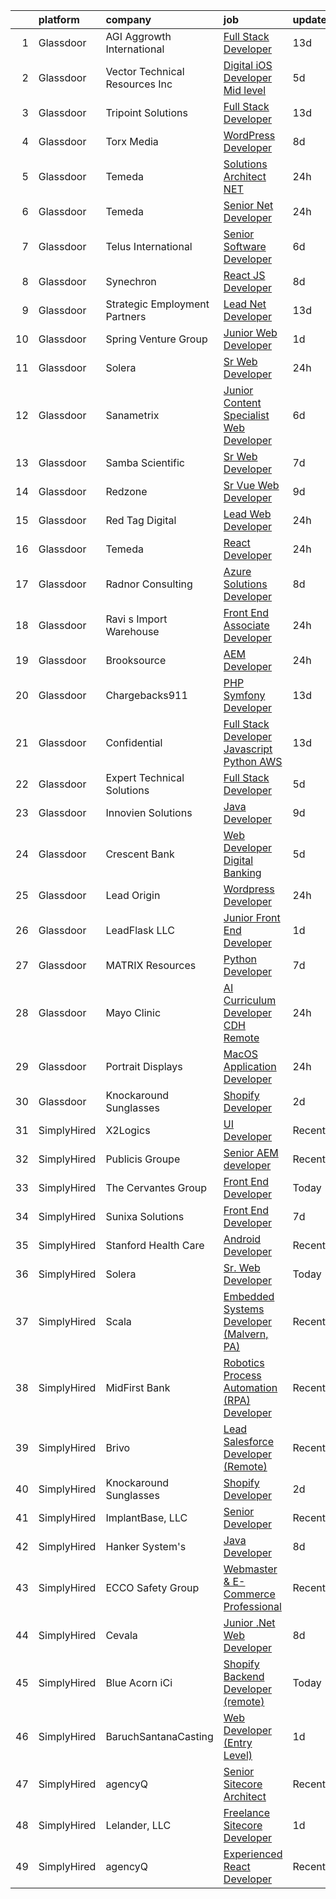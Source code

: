 

|    | platform    | company                        | job                                                                                                                                                                                                                                                                                                                                                                                                                                                                                                                                                                                                                                                                                                                                                                                                                                                                                                                                                    | update_time   | location          |
|---:|:------------|:-------------------------------|:-------------------------------------------------------------------------------------------------------------------------------------------------------------------------------------------------------------------------------------------------------------------------------------------------------------------------------------------------------------------------------------------------------------------------------------------------------------------------------------------------------------------------------------------------------------------------------------------------------------------------------------------------------------------------------------------------------------------------------------------------------------------------------------------------------------------------------------------------------------------------------------------------------------------------------------------------------|:--------------|:------------------|
|  1 | Glassdoor   | AGI   Aggrowth International   | [Full Stack Developer](https://www.glassdoor.com/partner/jobListing.htm?pos=106&ao=1110586&s=58&guid=00000181d76b0f518a69affbe368fbcf&src=GD_JOB_AD&t=SR&vt=w&cs=1_10ac1eb8&cb=1657176527069&jobListingId=1007959098742&cpc=83BAEFB8A33E57F7&jrtk=3-0-1g7bmm3s2jopk801-1g7bmm3sci9j6800-2a7e3847d0915186--6NYlbfkN0Djn2IX06ySSIMu1gfEBEDPYQmbvGwUh4vHPX3-iaCFfQnsfj8FxF0YxhOo-2lW_WpwFCf_rpYGOzkw6MdL8wT0RMVK-Fh_c9766V1ye_mt19vhqXTX77_zwcOSfRDUa6ZwcwZTSRhS8bO565AABKeJJJhdx4mxufl7J8THaWgXLeUcIW2nmuOQNGGhdnvOt4VsHCKl94ud79-GOElSYCzOdG9KiN_VI5utnBSsC2Dw1jSL4g6ImVZrZSW2aO-L0VhNwBy8iv9ODE_ySbGrntoiLALvgblYNh4a0xTevPHl_O1r1zcu6fQPpmQrPypXtqtwzxxgut5ZuYyA30jDOpPH2makkIc-nPZFxk87Md3DanixBgcSOFYHdtkUqwE7x5Pp2s4DUtgEwj_2z2gIIzURVAUjQwzj8AlHAX_akqLfysoLbpWi-7v1UhPFZw77UPAEB-ePbbZEYZcawvFY3LtzHSuquUe9EHskyLQw1pBEDs0GVV4am5XjpxxlELItZ3RTWPFrWbcKTmbHGnGXzTzYZ86JFBQoSNqTh37sABS27PEKBJwZ45WaR9_jUHSxBhSC-AaUmtZR0g%3D%3D)                 | 13d           | Lenexa, KS        |
|  2 | Glassdoor   | Vector Technical Resources Inc | [Digital iOS Developer  Mid level ](https://www.glassdoor.com/partner/jobListing.htm?pos=129&ao=1110586&s=58&guid=00000181d76b0f518a69affbe368fbcf&src=GD_JOB_AD&t=SR&vt=w&ea=1&cs=1_612e8726&cb=1657176527073&jobListingId=1007977627831&cpc=F583A5AE0DDDFE3A&jrtk=3-0-1g7bmm3s2jopk801-1g7bmm3sci9j6800-183a4da02c159fa5--6NYlbfkN0CwDmAJad1vrFPjrCyZc1-12O19u5bGDYSMaAKB40LX6SgL_uQ_xlaLZoxDbDiymBS0zMvW8OWz8QIVe9l7JvGRuTcunfzq0c1QY6MmwyXc9bYM2w9lBL9mQttvC7Spo3FqvdMibgbWWUmu-rUGemwOdmecCqFILyqlvKA1xp_fLrfnrh1gz1-mJAzGjJsrBUltNdwzKFmvX7N1jO2Rzns-K86TiiHlsLD0liCjK1G_-DatsmMr4rqSK1WTgFa9mELP43PUyDjZcdyVUq-Zkf3ec_rl2bv7wpTB8LLM7czGBTXnHCIr1V-jtt3zxMZ51hrQ_EQjgwJiXOwf__8ymXyS42pdGYqJmwr67gUjX8yM5dvCJo2KQqwlKnh1ARTC2eocTkErj_TsCA6QgWTIz_v0JpcGWL-HuDvjMoGCqzAtDCeW7b0NYARLizjerwp2YXmOB8MVIbmB2tz-cBM0n0qGpIF54jJGdsQ9nZr3JZWDOAR2ofCTT5wPnmLoRmJxx0J7PWLNWwjCbnZvJXUMZRzwbetl-QTW4xA%3D)                                             | 5d            | Vienna, VA        |
|  3 | Glassdoor   | Tripoint Solutions             | [Full Stack Developer](https://www.glassdoor.com/partner/jobListing.htm?pos=122&ao=1110586&s=58&guid=00000181d76b0f518a69affbe368fbcf&src=GD_JOB_AD&t=SR&vt=w&ea=1&cs=1_17c461be&cb=1657176527072&jobListingId=1007959943235&cpc=280AB1FAEDD8D536&jrtk=3-0-1g7bmm3s2jopk801-1g7bmm3sci9j6800-bdb862936ed0f2f9--6NYlbfkN0A5ruOaBgM4JFPmi95QvnuPZDRD-cuMqiXSk5iFgiXMM5KlnLmWo71mmeaOoOgOIU4uIONfZ2bwFLp0P0llzhtpJg_DXnMb8ZoIUz0vdAkkfxfNLQCvvAIYsByPmx5xLVJPmE6IJu1FiSK7xOM_L5CEzeRVizQ5By9Ou-9DU4ApSBwROSjUEZklGV51vWSTJ_7sHYJzaTu4nSLA5-Qsgb6K-B26v7Uq_gJqAagvFkoaru3U_ViDEnbaGfvOJK_x0wTY9S1xIyH6Ul8PTFyW6JcDxMSrJSY70uCjoRG-eRPu2ADIVJKouo6kTDqVXJDsr03iMNer6yBOCsfl42g-S91Y9rZCr7GCi81x-VAlOLFArcUF8ohYrM09btPiSuJ3-a1glnIJ0BHgRAjtiAuG8QzRb7gMqEqxnTEisLAE-SIUbhJbbN57O_3jGTgOr_8lpjzarXHggYUOfFs34R0zCSqMSdI0eTtoA0WemQB_LG7lbe5y8Mlh3svmazaCRMAK5RxhP_TeFnREDg%3D%3D)                                                                            | 13d           | Rockville, MD     |
|  4 | Glassdoor   | Torx Media                     | [WordPress Developer](https://www.glassdoor.com/partner/jobListing.htm?pos=123&ao=1110586&s=58&guid=00000181d76b0f518a69affbe368fbcf&src=GD_JOB_AD&t=SR&vt=w&ea=1&cs=1_88c0e23b&cb=1657176527072&jobListingId=1007968341421&cpc=BBD63848FB84346C&jrtk=3-0-1g7bmm3s2jopk801-1g7bmm3sci9j6800-ee00e9862add94ba--6NYlbfkN0Cw3C--_FXH3HqczGa8vGPlO9niILjVFY82twEBffD9VWErg8GHdKoBFoXy1nCmTIApVgtuEOUHRNJByGi8r7Kvsp_9NqUscTG3w0n10RvJNFnQ9yOoEftTBLKdLONqMMj0B35d1bVODalpOeNXIXaTxDD_S-idHysuMmgWB5JVDix4zdOLVBlrmZp_sIAOKTVAK5wQOO7lLwE2cn0gnb6JGkWVkBxMNWA56uL9xt3aXry80ziA3vdAqfgYv7M2V8h8z0IVd6in7Y7gqeilH5PvKH9vGqcHHItTgx6GwKHYaYj0gmZFi95U1zctERBTN5OjFTEscPge3Vl1mnvRg0XosYhgmGOFKCB3zncVsH3zG27-aiR-8HogaiCfRdKovuuqKgY-k7L9nYU7NIbNmTE5DIxbes0G23Zgj4kkuXFa9vi0Zz5eMmfo0O8327X_u7G94SPRmGmVcjzabspLDL_6xYkVjd3NYHfy7Eckw48aQWti7eAeI4zueg5MocvcDLM%3D)                                                                                           | 8d            | Richmond, VA      |
|  5 | Glassdoor   | Temeda                         | [Solutions Architect    NET](https://www.glassdoor.com/partner/jobListing.htm?pos=115&ao=1110586&s=58&guid=00000181d76b0f518a69affbe368fbcf&src=GD_JOB_AD&t=SR&vt=w&ea=1&cs=1_06a0556e&cb=1657176527071&jobListingId=1007987820448&cpc=281FE6ECBEE2538F&jrtk=3-0-1g7bmm3s2jopk801-1g7bmm3sci9j6800-771fb40b5152c388--6NYlbfkN0Cdyrb_-SYpjIsC7ShR4LTJruqxAexHI1Km_0W0EzpI0TW7AkFEGeTkcoZKWyN5dddhK1KxqVbfNdxlg8SxmcY2z-RPfajfUkz14DOfPB5WKsTSE-iFX8V7mUTVOt9jrREmr2If8kAJlNICLxcY7fymTrvVMhnIQ7ideTI8ipqA9ALxmFln2u5ZuXfCx7V5GHE0gzLxjLumdNwXOXE7x2P2oyeLMlyCzCqSfMS8zz9AEX01J4eOJNNQyctX0VE0tnXF2DYTaQPwS51neQ_ElfvpUDcZqvDVCYVVYEa1Y01nDMKyAN-aovA5FcQu3MbfFXWjgRA5c8CJIgkDMVh4t-z4aY8yMG5hzJZMIdVAADU44YYdvBLYVA30k7gYBSwl09QiAmEZH29m9Z9xFxlu2mOKUf4rkLt2PwKPN1C2Swe4xLgWFp14eE2xWrUKzKzkrL7ETyODAODBd9HIvVpT3JLpYMMeg2JFC3jJ8aJg0Cey2urmDow1Zj5dOD7-k4h4rqVddZHmhdFYYg%3D%3D)                                                                      | 24h           | Remote            |
|  6 | Glassdoor   | Temeda                         | [Senior  Net Developer](https://www.glassdoor.com/partner/jobListing.htm?pos=103&ao=1110586&s=58&guid=00000181d76b0f518a69affbe368fbcf&src=GD_JOB_AD&t=SR&vt=w&ea=1&cs=1_1ae390e4&cb=1657176527069&jobListingId=1007987828752&cpc=88FE657033F128A5&jrtk=3-0-1g7bmm3s2jopk801-1g7bmm3sci9j6800-b891f8dedf1b29a5--6NYlbfkN0Cdyrb_-SYpjIsC7ShR4LTJruqxAexHI1Km_0W0EzpI0TW7AkFEGeTkZHpYH_pkClhLCi5hDEaQgQVrW5ReupWgIh6Qv8nBIqpGcE4z_4xcPl9v6YWkeb-VD_02SjB48tNNu-JnYhuS1pOP7tz9Bc-vZMiVC6wrcBMZ5SYFTz6jno7iWcHTFnhGg9150TbVvK3toeKn73bNootKh3qUq8Un_hIphky9k_xJbGcPYZqL4UOP6ZeqnweODa8ZoCz6dfh5S-llnp-oNYR3-Fx7VIFG8Whe23F3eUMhOqrKIMmxQTzpSUVHUU9rsopKGbv0bAXg2TNUlbEWijCNoKhDZNOG7PuZZVqdfgqSJKMwtn3KRHq6R5-m9Rz39da7C2vGLIy6jdk1454X3Jj8irHc7uB2ZNTBgSbEzOHb15f_g8Cpx9pnZw8BQFARlvOj3pOpHEOakQnhFH2N3m_oTdaoGO2UQDTbiirHksLHQuhesAT3NOorCEjokWw63Cp-ueOnDOUoekHuVmnV2A%3D%3D)                                                                           | 24h           | Remote            |
|  7 | Glassdoor   | Telus International            | [Senior Software Developer](https://www.glassdoor.com/partner/jobListing.htm?pos=112&ao=1110586&s=58&guid=00000181d76b0f518a69affbe368fbcf&src=GD_JOB_AD&t=SR&vt=w&ea=1&cs=1_7669a19d&cb=1657176527070&jobListingId=1007972933482&cpc=63E4514951618C5C&jrtk=3-0-1g7bmm3s2jopk801-1g7bmm3sci9j6800-f29663f8e8c1ff8a--6NYlbfkN0AdGrDT_OdrtthzsxK-GnvOK7_TOwTlzanfCd5piQttZd8QxgKNk2fPiFQ6FW7UidOhoCiaxbfr-5KHlx6KUmPwUoQHHa83qLGJ8RiwwX9zcEoqwl6jOgT_nBcCBNX_Yt3d8j67AFvKV-b8pbQ4WAiuj33UIXVjyQnZMT6l8bFvT2dLw__6S66aOqif743zGO912lojAC0EQtN9XFwvYIt2dNJMTj7QEvT5ZY4YjaYcNDQBsVaAmtK6IbtU-XbpPDahOvBU92pif33PUilskJ9prR61WeX4XQl3p20XSdnMyCBY_sOWPjQQ18m8UJ6JSET5wiAKKYEm0TTA14MMBKjFcCmzuGv6w_i0ogzsZyseLQVcCyI9BjoS8dr-dTHRS4DO7pMze4V3BeZjQrCZOKiogtdl-T5UkKglMEkGt3ZCSRq5GqAQyADqaoIgdmgJX-1nX9fZgzofoubF6Yi28PsPpL1CvfWRsvp36bzLVpbfRKKoge0T6kLcQYNo-9zNIyaNwFs1KhTt4A%3D%3D)                                                                       | 6d            | Englewood, CO     |
|  8 | Glassdoor   | Synechron                      | [React JS Developer](https://www.glassdoor.com/partner/jobListing.htm?pos=127&ao=1110586&s=58&guid=00000181d76b0f518a69affbe368fbcf&src=GD_JOB_AD&t=SR&vt=w&ea=1&cs=1_d6025f7c&cb=1657176527072&jobListingId=1007968335728&cpc=654405A9B1E0A9F5&jrtk=3-0-1g7bmm3s2jopk801-1g7bmm3sci9j6800-a8c81833d9a166b9--6NYlbfkN0BTd2IEpE8JLL40oeQ4zzPpkgJHcvS777rH89BTm8MqnXWov_kcApvAVkebXd7qJYxNy0_qwu4wql1hVx670LCcahuuhODFllGzfln_hYJeov-KoiteeywrnbBztC6nhxA9VsHj3LeF2XfsEgVqjFnEnFHJCB11yLcmrlMyIT2Z88Df71ttuUoWJfg2De3XErf6Blan-ok9pUmvImy-NqMB0AzyhPrPU1STY5Dh4lEllsjN9S6qdKBC-bMkjSEq5UGi4-E0J06V61pOidQgTph3f3MGLcmekDejl-Bgtai-IYl3eNNLnAK01t72sovIvWoX0Ottv1RZ790LSEOTDmoFWAcAjS7WSlyuygYAQ2rb3bWl4kXald0vErNq4uE1B6HPu9v21h0sNIWr0Y9goRpWCNxv9WOSzwplOm3NlLYo5_Qb31eGhsuhwUmsSrEeetLjvZY36zsvSsIhq3RNs7VarINK0RR7xBVvy6jU3obTwCJxlXFKXwIl)                                                                                                          | 8d            | Remote            |
|  9 | Glassdoor   | Strategic Employment Partners  | [Lead  Net Developer](https://www.glassdoor.com/partner/jobListing.htm?pos=109&ao=1110586&s=58&guid=00000181d76b0f518a69affbe368fbcf&src=GD_JOB_AD&t=SR&vt=w&ea=1&cs=1_f925f6c4&cb=1657176527070&jobListingId=1007959168997&cpc=88825F42635DFB7C&jrtk=3-0-1g7bmm3s2jopk801-1g7bmm3sci9j6800-e09946c61d670794--6NYlbfkN0B-fTUegnOdPWDV05CiIhIi2qlOzw6WOcAKK9Y9LqNfmmFTyca8ppswMizHF7kvJ00GY-d5LpawIzfhdWN-WuBr6X4oOoKiJU_l7PHHS0o-ZQG2kin_mvAh5a2liOHKpnKOPJ_IcFBhKhx6tXJCCca-i0ZG9UaB7i13DktlpNyYaQ8nFXNIQ4qh2XFFEttP5zdy9lqVydwcHpwFEPmzSi78PAlvA0jbeqXgXTRpNP4yiTIisdZ9Kkmlx2DsD8y6cWqOY6Cf9NdqbuYqzzEvZlaJ1NsVm41_9csZH8ETt1h_REusOwJnhH7Rc0So3ZoK61f53NejHeQzlEzn_hUYB4R9CDM7imZ3Ax-r_TQ99lyjTCQGCg_Kn7iW_BYrfNnz9ND_SjGji9Ng95lSKcGJ5zsuTsymBbX9VkZ6ZORfPfOmQ7NOtb0liTAvbNIrZpCzS9Hbf7-ejP4Iz-EF0dFk02Q_urYldAN3-H_HWL_EnqkHzi2P2bQJw4fax9IntCjGv3jWz1X4wLxzJw%3D%3D)                                                                             | 13d           | Remote            |
| 10 | Glassdoor   | Spring Venture Group           | [Junior Web Developer](https://www.glassdoor.com/partner/jobListing.htm?pos=121&ao=1110586&s=58&guid=00000181d76b0f518a69affbe368fbcf&src=GD_JOB_AD&t=SR&vt=w&ea=1&cs=1_365aa764&cb=1657176527072&jobListingId=1007985268690&cpc=8795CF9063CD573D&jrtk=3-0-1g7bmm3s2jopk801-1g7bmm3sci9j6800-9a4c40f2bd76b41d--6NYlbfkN0AUV8ckJCZpihDIp9yWL2Ht6_QwQ25bEr4ZP34XnC9KfX8kSgy31A9Cp8T8gUsBqtPVM1xvkDojzQjfd9UW1i8ppIw6oH2EePhe9t9C72VZZla92QAENyMRH4oHcSBRbDhc-0Ak4P0IbUpWRgyFRqDw7w_3AoDdXgZaNPG1GkN09NHmrt7Br0iz9DuQoKlu3b05EX5qRCvY1S-1aFLA-mMc_jWMjnR1ux-r9ShOs53MPgEjQsSwLfpbyRvFwQvZh0MozWE6Dp1rma0Ddn8MK38FqJ6zo9KXv9HpVg-Wh7a3ecGEhqmhRwt27q6azeEWwkIZPfsfROuz3xAk5BvU0DGLmeCWQUq1yS19MCjx1hUbLkRvQhF-JogCDnonbBS5jMtyFiOEreSdZc1DIVtt4QxrIE3gXoJCVWieSaM6fy-wpfJKXN0AVpg-fPb2iIgjQxNzF4V60t4Ela3GPa5Y-MBwrGUv-fvSsv4O964hmjFwv2nUd9jT1gN6)                                                                                                        | 1d            | Remote            |
| 11 | Glassdoor   | Solera                         | [Sr  Web Developer](https://www.glassdoor.com/partner/jobListing.htm?pos=107&ao=1110586&s=58&guid=00000181d76b0f518a69affbe368fbcf&src=GD_JOB_AD&t=SR&vt=w&ea=1&cs=1_51dfa7f5&cb=1657176527070&jobListingId=1007987446022&cpc=F5E96E35A1725171&jrtk=3-0-1g7bmm3s2jopk801-1g7bmm3sci9j6800-5b7389fbfefaa543--6NYlbfkN0BnmdtavHRRVmL08UDBmNWRj7xuEAUBRrfZsImji_OO5zKZ3dv2WOds_2guY21y8Ac1XUAqFgfLFtDHWRw6Mt8HzfzevIuBNSKZu6WOeBKRsaI5wUgk5Wqz16orwFls3qb2IwbXtMdyIHE4SsTjqHAFwPbdjKjC6DqpoNyMXzydz2DiA0x2EvStTH1O4En9T7pn2WB1XeclaFGXFRPHDOhaF7ppc6IAki9ZlBJqovIAdAskYaz3L6tGx1EAEtg5vz-XwEoi0SuBc1_qEMNi1rPz0qf1NZ6UJfjcKsvJqqpF1lm9rFqB3QvYPpR_ayZzM0C0ikbEfjZNZvFyhBMHnklmsWqWmskszY5JAGdUVH7Fgln81VPIC0a8MWsISRhiXuhWM1HmGVAtzFV0Q7U1qFU9T2ZkEWXWBEaQig-GlpdORVMsifcSFJSB2GzjaMUYMV_xH2trxNP5c8aQP6uZeBSQoQg4X-SrOe-uvJn8Rvftw_NVhEGcie0GOZkZo8nmT-M%3D)                                                                                             | 24h           | Remote            |
| 12 | Glassdoor   | Sanametrix                     | [Junior Content Specialist Web Developer](https://www.glassdoor.com/partner/jobListing.htm?pos=126&ao=1110586&s=58&guid=00000181d76b0f518a69affbe368fbcf&src=GD_JOB_AD&t=SR&vt=w&ea=1&cs=1_c704cfe8&cb=1657176527072&jobListingId=1007973297537&cpc=654405A9B1E0A9F5&jrtk=3-0-1g7bmm3s2jopk801-1g7bmm3sci9j6800-feec02afaefe8624--6NYlbfkN0CyQKdz8_lqdlgY-c-amsQST66Z8QjChsyYA8vzcGklWI54h1yaGRml5nZ8zCgFfjIOgXqhSjZJh-skiC2lxW7_58zFCYC9iOM41XfcBEeYvAm8MLwOfNCGc_AfJgoz_-CfSctcH7JyVepqvnLvBLKN7lNiOXCdOssTUdVoJKo22ca9fUqE-emWbrCvLmsIfImqVxWGMGqnlhs9QyqymiG2WBXQ2qZeyEIxxzHIW0xK1FtF9v_dACySOsV6ZQd-FmQhtQ8Djg9RpC-tbsIvbp_mIuLhAHVE17EsfJ9LOKYz7sfoMhepokXIW8v81R3bYTLMy_fqo0yqatCLyzCufmNyND2-A03c3ggdshqJAXbxyQsjej2YKQ7gUpPni7DNB8qhEDciUOVD5v6zJ4NiJaPCnnVkny55EHN1_S7erF62ReA8DhT4zOme-X1QOXFE-YpzppDhtx1ZRHUb4k3ldxoIcBlnMRRz-ViDhbWsP4ynG34ls8lykBjBSV7cFNRXbU6h7fopXc10O9cE8aymDgX9)                                                     | 6d            | Remote            |
| 13 | Glassdoor   | Samba Scientific               | [Sr  Web Developer](https://www.glassdoor.com/partner/jobListing.htm?pos=114&ao=1110586&s=58&guid=00000181d76b0f518a69affbe368fbcf&src=GD_JOB_AD&t=SR&vt=w&ea=1&cs=1_d81c0fea&cb=1657176527071&jobListingId=1007970978583&cpc=036CEF58F9688075&jrtk=3-0-1g7bmm3s2jopk801-1g7bmm3sci9j6800-93accd01e38c0221--6NYlbfkN0B9r7Yfsmq1dEg5bJrWknERXzKBmO7UocWnp6Z50Xo8NzlP5pf8lMFxMmZVJO2JIYGS0q-edHhGFksorBEq5JZNP_GNo2X652KplGz9JMeTtUh2IbafyFoUJDnDt7eOOnoAwAq3orb_TKnNpJGVB8jRv2pYv_1DRt9vpENfaWhqm_OVkdXIJeI2EskX45LdBhtcOqV5D-kPhMDLZLnWZ8yf4cyG4Q4bwXAW6h62g3iltnSrAh6FtWpKUYeEfiK0QpgNPEYFlTX_rs6udFgy9iWgPbd6PT8GYeW7T69z93_UGXoG5IaHfIEtPkcQS8vYbDF8E9KGtvtUCYuJ8XG0X7Kqwie-L9-5aGpyYWkD5FiHm4RFq2EmE-vXYtW1d11pmg92B0QrnRGWTuCcdSo9aMLX5LRs-CgFxpuWE8riKYT5g0wHKPre1m2ye4QARhChcMG3sYl5i33TO0zjwTYIiXoNhCyIJ1Yt755jZ56OrCzTFmxuTn4L-hU9)                                                                                                           | 7d            | Remote            |
| 14 | Glassdoor   | Redzone                        | [Sr  Vue Web Developer](https://www.glassdoor.com/partner/jobListing.htm?pos=111&ao=1110586&s=58&guid=00000181d76b0f518a69affbe368fbcf&src=GD_JOB_AD&t=SR&vt=w&ea=1&cs=1_4a1540e1&cb=1657176527070&jobListingId=1007966031770&cpc=61E17551093C17CB&jrtk=3-0-1g7bmm3s2jopk801-1g7bmm3sci9j6800-46dacacdc4cb711d--6NYlbfkN0D5EoDI19pzLD_ZoAvoqM1-O9qeTV9KvYbDAr1-bMzVceZA0cQEimOq0f5sam2iMXLvpBAlcFYpRrbMVYo4nbG-vgv5xRZHLy9Uj4Tzy5Eu76bzreVEvUrNpyM1vNAFX83T2xwVnP168wdDxOQ_bPP-aysbWYDrpPTTxNvfPajk2DNn0O2lnR1JvXq4VHbRo05Pgxl32E66Ai2KohaxJI7HsX0_Ob594E1r9N2ex_NFV8sQ1K6HxGS_M6ByyLptsY1q37vGtYETcZxxGWTr1ls7oLwJgGiwOnhYUulBKE150rUJsD4cNV9zExvsn32aSr7u6EnUOledYGcEn-IY8Iv7RXvAyEFEZNmvCOORzyjiG7gUTZj3gt0Vq1YaHWIImdiPBQEgAebHqRdDmeMKqzhcI4h1Z4B6h_MTW4p-PzLlYUJKR6oST9qyyGtJuceC_hC7OEwznSHuQyXUuClWFZcOFt3F7Yl3t0zXZ96V1KzRRGKqQ7lz_f9CA23eKF6W8n4%3D)                                                                                         | 9d            | Remote            |
| 15 | Glassdoor   | Red Tag Digital                | [Lead Web Developer](https://www.glassdoor.com/partner/jobListing.htm?pos=108&ao=1110586&s=58&guid=00000181d76b0f518a69affbe368fbcf&src=GD_JOB_AD&t=SR&vt=w&ea=1&cs=1_40d5c28c&cb=1657176527070&jobListingId=1007987790259&cpc=E6B95A06C1BC174B&jrtk=3-0-1g7bmm3s2jopk801-1g7bmm3sci9j6800-667b6f5471fc03a0--6NYlbfkN0DjU8sJxYbOvZ0LQs-vAcnCY1eAy64tuuejAS_fmUgiqzCPVBiEkOW2RVIuviYBT2mAe-BgdgqVPX1V4emmsQd19NQ_QBBpn0YFCIlXgqGpAuSis57Ssw_GplvGanU4C0oMc-hi38hiQ8J36uH3JoO9wCRB6QVbWV83JhTeKaVf2jgCt8Qa4ldQKvd0oNLpdqHUt2d9zYD2XZiHkmh-bFLMp5G89mSCkb48ch1x5zZCK0si9qXBkq_AaUghfBkmDJ71YIi1S9goTAfmJpLd6VVGLOsfmbbvnS_9ApVhJQ7Q8RCgqt7kWjx355Dngt2bHY3BcwEDFoF2vq83Ufy2d7BHE-rOtyql3Huzk5nXNT2q7Ekzbv6WLnkityZqzkMlfwOgnhKwvGBAX8c1Wxx_OpFoUewbs9FYaAIfOqWMWTVG-1rwPivaV6aGYax3H2OqDaaRAfxbzxw24w9Kb0vJPrpGltmvKbIUEH_rEfhjFeoPIPG8qGwkjY2jmm--Lz5SKpX8UWUZQvtqRw%3D%3D)                                                                              | 24h           | Louisville, KY    |
| 16 | Glassdoor   | Temeda                         | [React Developer](https://www.glassdoor.com/partner/jobListing.htm?pos=102&ao=1110586&s=58&guid=00000181d76b0f518a69affbe368fbcf&src=GD_JOB_AD&t=SR&vt=w&ea=1&cs=1_2fec7c84&cb=1657176527069&jobListingId=1007987835717&cpc=FD56AAAF1899B499&jrtk=3-0-1g7bmm3s2jopk801-1g7bmm3sci9j6800-8efd362505ec4907--6NYlbfkN0Cdyrb_-SYpjIsC7ShR4LTJruqxAexHI1Km_0W0EzpI0TW7AkFEGeTk7U9uX7WBMWb1CWLmVDScP2RJSem67pTjIBS85lMR3Q5ouUbMkiy_LRrLkg7-D_GAFZ8XWoE2sRqttQSVBGEsw8VcgNib9Vr_mkOGZsgAQpXdyOzA8QJAfRVqH_jUMU4pKXOkLqM2Zfxzwx-CcGcMcQAWOQ5wLOdKdRCl2hXVbJLrDU1Ibh1x90-Vr_3I4EY6Qmvg8hGOqW9YKLGXH97HwvCdPX74begrNW4zCyxJjaOveNhTg4s69ta9GIXC1criwV5EZjOOiHenVGZBLvHpoA9Qc2ELTF_MfuQj4YZ95ML9LRO7gn5SzjCemmblNCxuysHvA9B-pUiTbhIU1zfw4I2_p9P-6JhYydbiUDsPq0OWB9nJJinjtqmjBLY2dcIFeBWksCEX8mvCGAapeFu9_tVFUUci-R61dFNORpGWTrz6rm4_FhMro00oRQxHaTwFp78PWzJPFWa5DUNOE303wQ%3D%3D)                                                                                 | 24h           | Remote            |
| 17 | Glassdoor   | Radnor Consulting              | [Azure Solutions Developer](https://www.glassdoor.com/partner/jobListing.htm?pos=105&ao=1110586&s=58&guid=00000181d76b0f518a69affbe368fbcf&src=GD_JOB_AD&t=SR&vt=w&ea=1&cs=1_d03c291e&cb=1657176527069&jobListingId=1007968330995&cpc=D7FE8E303655E3F3&jrtk=3-0-1g7bmm3s2jopk801-1g7bmm3sci9j6800-b768afbac705a732--6NYlbfkN0DnAc__yxTKu8Ngo07msBUiCt0ymw-T4KHvbWlCwharvWh0i3NQkgMO4JuhiFKEp8tmUtUyppaU46OiY-wbFwIv5DzhAFUDLiuOCuDsps1nNAnmPA0S4z1imt6FHyjVMxpiYjvCJ-FpbDDjmD5msvsjo63J2tCWgzzRZ2dscwQeAM26hEUW3rifG5k_CgaPHZcTFniTYpAoRiakRm0rbtMSrpEhR95O5pgEHD1OMkyp0_qleXDyjMw2kT81D4dYu2Ea6ZzEeLUhglUMDnfUXcbNZrdU0hnGkRsUbH6n1p-2RhEBM0vLeDJFpLvXO-0AdtKIVRkWAixWXC900wKc9GCiamjQ2zuAdiJEe4oY98Or4J3F9KUNt5bBPa4-T6rLFSmqZwZrPl8OjmoKjEzhwZEvcdnxdnz543zNtkSGH99m08tNFJm0vtTZbNIZE0VmRZfyPy8HPbBnXwnzNDuJDFSWOQMq_YwmFaCp3_dhUnZiSwOTdRHVBo5a3gmPJASmZL2dC-XJjXtnEA%3D%3D)                                                                       | 8d            | Remote            |
| 18 | Glassdoor   | Ravi s Import Warehouse        | [Front End Associate Developer](https://www.glassdoor.com/partner/jobListing.htm?pos=125&ao=1110586&s=58&guid=00000181d76b0f518a69affbe368fbcf&src=GD_JOB_AD&t=SR&vt=w&ea=1&cs=1_e98733db&cb=1657176527072&jobListingId=1007987833579&cpc=44CD5376B8534B8F&jrtk=3-0-1g7bmm3s2jopk801-1g7bmm3sci9j6800-d4fa43ed29eb46d4--6NYlbfkN0DiBGbYB6z41JDOFwtYSSrqMgZYn1zyBUNybZD903UqhalDFIJYm7Jt-lNuWZ1mBlu2H-wc4HO_Kcs91l_tgmldEmn-kTZKyJE_pT1eKZ96_yXDV5Cwux3JH2r3GDuyVedom2eiDonq-8Fg4pkz_6OF_Dl9YM7QQnFACVOSLrHU2xk9HCmVtgZd-ZbKtW9xLv7VmCUBhPEidw8vLHXDJVb9ZSuJHKrwsJuNGXs2msVsBSfVtAMJlSASo7Z5hqEmcREqpgePK0YzWMc-46K9l4tQAGbVmwifG439kG29Lwu3B6T7uV0Q2zZ_GbLEALxWadvL_9IjhUGa8J91TxtyDJNRblS-FwS9LOba86ewbZ0jc2KGOGh5sSxNMhj5YjCaNXejMtJd7xOC_GJcmO2D7lX_vc0J058QAODfw8hj3eG-IY_UsAiiRF3RlVkRaQGMElogwfUVOTijQeVeyjnZ-ZV8MthEK8aipEj1ReBW08FwkjJ5eRCeTNc7O3ZBKFtVCV0%3D)                                                                                 | 24h           | Dallas, TX        |
| 19 | Glassdoor   | Brooksource                    | [AEM Developer](https://www.glassdoor.com/partner/jobListing.htm?pos=118&ao=1110586&s=58&guid=00000181d76b0f518a69affbe368fbcf&src=GD_JOB_AD&t=SR&vt=w&ea=1&cs=1_ff3d9703&cb=1657176527071&jobListingId=1007987991503&cpc=59DF70BB7E75A6DF&jrtk=3-0-1g7bmm3s2jopk801-1g7bmm3sci9j6800-2c552b039079a909--6NYlbfkN0BhNN3PPgKPbTMZB0Y0J5JTZS3FnMM-ugqbblX4_m-srDJielPNCs_lvQXXEB0CV7NXLPJLWXFP-zrXdQL0t1iJWtQZ36CbI7-e1Wihu6AZAXqqGGdxAAcJ5kN_3xISZauGJ88mJb1iq1jePLoFdx67Jlo43eUy09kms5jNz-EhvXNqVgKgb8_RAh_EE0MUeYnsMVmt1X-eHmk37Vlj-ET2lZgsVESq3LwiTQufk1qD3FrpZHCyXWjPYeeRzt4zArY9xclhl9p1fDwJCAzMiuRTJRIyWz5kwfV9pVv6-doBJhWG0XU0_bFRW-LwQjM0R0s9VcW2oq_stg0HZ4oBQf_K3Hy_fVwVVI8KApQg5AWzVONMfuFnEKSwyLoK3WKAJB_e3R1pp_90b5qa9m656lE1tFiRdio_wgfZ1ipFdr3p57NiWlIzJ4lKEfcIOIYaHU7naWgyMWSZ3FtFlZT_9C-m3nhrEe8OaYDFcxEZ3lc4wqnYNuqGk0WxCHfFULN2S4lFUys_JwX1XXTiVsJgNtRJ)                                                                               | 24h           | Remote            |
| 20 | Glassdoor   | Chargebacks911                 | [PHP Symfony Developer](https://www.glassdoor.com/partner/jobListing.htm?pos=117&ao=1110586&s=58&guid=00000181d76b0f518a69affbe368fbcf&src=GD_JOB_AD&t=SR&vt=w&ea=1&cs=1_1500888e&cb=1657176527071&jobListingId=1007959605449&cpc=2F9DD8B511C89582&jrtk=3-0-1g7bmm3s2jopk801-1g7bmm3sci9j6800-1699cb2a653d259d--6NYlbfkN0CykYQJ_HNbHdf5kOJPY5sE24vqGraE2ZSwnV1hzCdY-kkBUlCiTxEr_Ta6Kx6PIKMceEt0qPtTQq8_Bd0LWZ-7Xtjt8szVJjH8qZz7D_ofM_5GK-MoViJyvkEWrScTnzUBGb5voIGmwAMrTWh1yOQHpsVZuc6BsnM37EyqlXxfAZHJRMaJrCu7niyoZU9XzRSfiLO_Dg27qY7pTM0ZZwNsD_zCCl8rqmfuf9tMuVZawKQJc6lRwhHO2W4nVUgFDy8MIJ-VnicMV7G57F0mGN00feelXT37CXCtH91l2NSJgAXfaHA8TfngrvePfbCS3AjC10ZyltxzFrqZljFmsz5GWJda8yxdodx6Wa5f-SiEqjPt51SemvyNMt3G4gCpdKiGoDRDN88gx0Pum-E47mlRw5d-lrcb6u0A0F2TUwglP_F16KhozvAoNuMf9UvgavTjKzooYh50xFb0mluXzHQJsN-Tg421FohU4cCNQAvvYZN4TzLEXkex9CG6EOw84_c%3D)                                                                                         | 13d           | Remote            |
| 21 | Glassdoor   | Confidential                   | [Full Stack Developer Javascript  Python  AWS](https://www.glassdoor.com/partner/jobListing.htm?pos=110&ao=1110586&s=58&guid=00000181d76b0f518a69affbe368fbcf&src=GD_JOB_AD&t=SR&vt=w&ea=1&cs=1_ddfd1f7b&cb=1657176527070&jobListingId=1007959239057&cpc=632C08DE5A4EA969&jrtk=3-0-1g7bmm3s2jopk801-1g7bmm3sci9j6800-41259b2b729d167f--6NYlbfkN0Bvus4QsbB3qC1FkAHU_ESy6pxkrdl6QIjHH18gTBfOFtbCoC7Icikqa56foCOlIg-ykKKNAAHvBGbm_lxcpN1fSmxPKaXmszZGOmsoR8k0ILbB3jgBJNtEAgcaBhUzjfHB_wmYHaPfcT8KHmAU0ro8YbU9qC70BAqQ0Q2g50-wf2_Ln7iTUxMv03iV3gFVFjHfyhcFiXUrKIrr3Zv3zJf7j3KxZ05vORUSHLN9dZJGAq7-beI2VlJfttWmof_Q_aWqD_pcVjj4T296YaoCr07bM1pliyI-f-TpKTTG4rRlAgRlRj1qLsg1D7JFGaZt8Q-JPJyysfGGS04zpNkn6FUAYOQvMPMM_wO_yPHvmpFi8f0cL3stTJfyGfDgO--TOlpBiJ6Cxr-aw-qQBQ6LD1jQUDU3t5N1gueRQLjfstvyCOlGBM3Ki0fcNVUTw-BJppzctX8kozVJ7lZHB5hIkp52VB2snBbVko2lGsoFm8YnM0ci274rIj1Ci6VQJblxyx7tauM0ht7yDWqi_hW_xin2)                                                | 13d           | Remote            |
| 22 | Glassdoor   | Expert Technical Solutions     | [Full Stack Developer](https://www.glassdoor.com/partner/jobListing.htm?pos=128&ao=1110586&s=58&guid=00000181d76b0f518a69affbe368fbcf&src=GD_JOB_AD&t=SR&vt=w&ea=1&cs=1_2f9e7f89&cb=1657176527073&jobListingId=1007977226773&cpc=A0032DE20586B9BD&jrtk=3-0-1g7bmm3s2jopk801-1g7bmm3sci9j6800-dee34279b60b7563--6NYlbfkN0Co5wHOooJBt9erdaJMrMbfxrN9sWQ--D72Z30twe0GLOIjOXSoWPfOO6r_Fk6PQSDaYA89GIFI4dgw8amyKY1RYH71rwn_Fpy6dqWZZg7oPDbh0G6oltsCYTR6UHsh0IcALc_JxGT9-XbPGfemfOfFuuTqAOStl-tc1Amu9E9-v5hMw-ZHuuTxHaK7WFnbsQxLZEJQAQktB1Ig0gkKjVJk7ESyWeKu8iJzxVkQEpbirsKktKM9eZQGFppARqHPRW55YvEAnaFECO6Kel_R_YT740jZEqTStb6ufOuudNSQ-Otq7dUi3R53EGLoF4CSKgb3dxx4RHEouA5wsEJBnBkayRsnA2NOHidB77h90tMl65_4n71kZ2WVbtLZx4qthChwZg_KTAtRIb1t0BpE8nMNBD89-fPfwaPgPql9JdxVGx8NwOMe9ARXEI8WmPtElnhVQ1YVcJloAZVYrO2ys7wurnq8p_QVQIk77hHKNwx46ZKPC8HjYP3j3P8aMBqohbmWhu9hlP9CKg%3D%3D)                                                                            | 5d            | Remote            |
| 23 | Glassdoor   | Innovien Solutions             | [Java Developer](https://www.glassdoor.com/partner/jobListing.htm?pos=119&ao=1110586&s=58&guid=00000181d76b0f518a69affbe368fbcf&src=GD_JOB_AD&t=SR&vt=w&ea=1&cs=1_92b1a27a&cb=1657176527071&jobListingId=1007966672654&cpc=8B69257BFB62E45C&jrtk=3-0-1g7bmm3s2jopk801-1g7bmm3sci9j6800-9fa13971ee2198d5--6NYlbfkN0ACK45EV3maEdPYwW2NUOB-aPDI1Mrb7bN5YTUDvjUrPMwuJCpaGDIQkl9B2krzhxGPHR58NYkkAVdORbymCtFZ5um_HkQ3oRjXPzgPCuZwrQrFqyeFmfYn2CHYhBS8kq4ovVSgMMHubYSXZVkCGRVZv9xSUnxxSG0c4FUCTnMI4mFwLct_60_d_C4gpcc8av1syrwiYC0mhTrQAm0JdCFHxNyhU6KPp1vvq649t367VvRUZHFlIcN56P89rbck58WhASqBKd1KSRufsGOjUHJYFzC3x6CsNH_XdzmWKAHyooFhfFNScg--iqS42pVFqOx2VayUyAAd4A93xxPFqH5TB3FbkUE_hf_HGc_lzDnl8vggPrX8Zo79S3aDJhl3ERRzrqOS6C6_MSi0cpLZrfVAZJ7nD3l5v-ebgqCow1mg8VBdBm6UVCskk2LbD6yJfHrD5hhsAFFcV9VqVE213_IvTts1V8QbsR--tI5XbilinXCBtxCL113mBJRJP3t1iPJlCvzq9cQPjQ%3D%3D)                                                                                  | 9d            | Foster City, CA   |
| 24 | Glassdoor   | Crescent Bank                  | [Web Developer   Digital Banking](https://www.glassdoor.com/partner/jobListing.htm?pos=101&ao=1110586&s=58&guid=00000181d76b0f518a69affbe368fbcf&src=GD_JOB_AD&t=SR&vt=w&ea=1&cs=1_120a5776&cb=1657176527069&jobListingId=1007978310918&cpc=987D8AFE463DF687&jrtk=3-0-1g7bmm3s2jopk801-1g7bmm3sci9j6800-83bca9de5bd45374--6NYlbfkN0BRbFaIdT8efWeXnA80-6jUz6bCf_OXJWiLrKt7kfeWRCuBM77_80HCvrX8w84S75fo2AMc4KU0OzBHjMMJ46J8jZPyM_86RR7MGxU09uCDok8SZh7YJo97346IW0er5XnY71wSC3tCdEYI6f3Yk52g_D898iHLNi8lGBR-MZvPyHfZmMYzLLnacjqDutbA5mDbtosVmUKbRlBSvIdIAgsIlrUXZoTalorNiA0ZuT1pFYAyuMifCqz6L4lusH4iK-OtTF8hmLssFM3eUeDgrlFnwCPafqSSxuyiytMTXs-hCyftBvq_yhtQtp0dzOdRpVrV30XSIJdjy0ARiFiLs4Qs9CGfeIMaoLDEHT_46HUpOj5Doq_xn4Z0dFSyZlBKq9NmCnLOrvXaVA-ymYdFux0C8yDukoRn34p5esjIiNkOW7tYqbI6CuMIi-Wh0FttHQKRK6r5M5My80TbY4OZxk6ONxGMUuMem6xRKJvz1GHDRT4RIqF2gk1jAlzlctnwpaKrG0xLYFiR_DHoUDhvIbceNpM-xBoyhHRpXtwS8-e3aHTS5cjGEN2TnS6HAWzYWdSem_dzPIggWg%3D%3D) | 5d            | Carrollton, TX    |
| 25 | Glassdoor   | Lead Origin                    | [Wordpress Developer](https://www.glassdoor.com/partner/jobListing.htm?pos=113&ao=1110586&s=58&guid=00000181d76b0f518a69affbe368fbcf&src=GD_JOB_AD&t=SR&vt=w&ea=1&cs=1_8882838c&cb=1657176527071&jobListingId=1007987615786&cpc=CBEBA1A9D941894A&jrtk=3-0-1g7bmm3s2jopk801-1g7bmm3sci9j6800-43d421b0170b956c--6NYlbfkN0D9BZ6j_J1Ra2GLzU9azXj0hdAN5yPHnGlI8Kj339k8cjHnmeKgKu35Fno8BZ_Q0fF4enow6gBMYidIXH6VG9WmlhyLbSSq1DhpluyMHTDb4bRaKqYECoR9NA_5Om-r682zCzaR-K_QL33F5feZEtd0vFXBXYAwP3Lr4X7K8dcmYn42QMNRZhlsoN3HU1xDqTZiBe-3SxfR8puIZW9iZZQkJqBfEhuHU9RhoyvVoDoAfRrhGlBTmGYGlF7Egf8TwZS45qN0iLoKIh09vit7b5zVuvz4shPlOPQtHOm1tXTap6DBXkY17ZianS7wc2GlR7TesiaWMjzyLgbJesxp5c6oH20_fjrO9rg4_j4L-CbbdD62z3-rAB_3QTmpRx-uj5e9lg253Vi1aiHz66RR_xf_SShxV7YLp49lYTSjd1orW1roWBrqgoroXUbChRTKY2Z3TVS2t9Zo4nG2h3jzw5Y90S2yciMZrabac9IfaZs5kMowSDGYG40EKH78ZLDoCAvcSmPeObWdwA%3D%3D)                                                                             | 24h           | Houston, TX       |
| 26 | Glassdoor   | LeadFlask LLC                  | [Junior Front End Developer](https://www.glassdoor.com/partner/jobListing.htm?pos=124&ao=1110586&s=58&guid=00000181d76b0f518a69affbe368fbcf&src=GD_JOB_AD&t=SR&vt=w&ea=1&cs=1_d6e50c3f&cb=1657176527072&jobListingId=1007984761785&cpc=39A4E8CE329AB187&jrtk=3-0-1g7bmm3s2jopk801-1g7bmm3sci9j6800-a3a7253fd789425b--6NYlbfkN0DZZww-p_mr8GWlqIRBY21Wjl_Fk3kglyx5_HcxykVqwXttv2ga1zfkrviwagZe5jeBT5emLJPySuHEnXnoXKi4GKkcOyCzYMjn3yDfWLoIQkH-21ZQhrTA8C_JxqoC9q1FfpfwSNJHiOUR0LiapxJDJw9KOuw7KcmfqAToorAFLFZKdUnzAPWz0w1ar8vA2r_MMophxy_ieB3WuErZX66GNipULRfxXkOyadEMnhZtgcH6Doagh6Eb47x3LRqlaFsMdJyJlOzEK6a7c8m_srBvG4EuigOVdViwDVb970Ws60nEdZTeeIiPpEsYNs_GReJzqJRb14ktxrUpsP8M4vvn_KqMVx1j0AY1yYcuozrNgujWMvPlAcwZHL4lz8V08MkjTmt6s6wtbQEB0BvtLYN0YZnbrGGdQbT3hBnh90YBRcbSh5bvTpiElTLrFGuKk96B7yvSnRJdRn2oySNgV-8xaDQKTor9kP7oFtM_mM4Ni1wYNQZMeLf3vpYLG0ir33M%3D)                                                                                    | 1d            | Columbus, OH      |
| 27 | Glassdoor   | MATRIX Resources               | [Python Developer](https://www.glassdoor.com/partner/jobListing.htm?pos=130&ao=1110586&s=58&guid=00000181d76b0f518a69affbe368fbcf&src=GD_JOB_AD&t=SR&vt=w&ea=1&cs=1_4ac0ba2d&cb=1657176527073&jobListingId=1007971249124&cpc=26740BCDE5E48596&jrtk=3-0-1g7bmm3s2jopk801-1g7bmm3sci9j6800-1868b3bf2d168900--6NYlbfkN0De5ppvndiyxA0pMSLQzOe_j9Mra0KF_8EhxTxOKXtZIfhM20E97mGJ6rqAxbACvL-Yf5eACIwhV1B9VKA0zaw2vk5Q-l2m55Jv0TUPZrI4tqG9KbXKBuAHzJD2JUxOkZotVR3R2Z6PPN0nVUpZ0rjdBnP2F5lOEw-0GiXzZxpEwKvqhqliz7Y5yldoZWukNQXTe2F4h8vNdVdSr8VK_-MvMDprC2CmXu89kOqfhmXZSuOZUdnpbJnjvb2-CO3RNIVWejtJwdzJgMcg0GIOZ3cQqyCEcxdVxk_XMM126hVsoQBG2XibCHwffHTYcdKBC0lygjjseIerzwlq_yIDTkLi4ifsrlHkCVMgnxbP3_scWwfGgWmqxHUFzhv8s9d-VKQf2YxvtSL46x-WmezajuwyznIzp-HwkGsB8Wr2zOCpFGwnfxiwriit68OcKH3_fZiGD7vcTGkcSzBd1Y0PXxzaotnaw4_6Xn7RRsf7fsUfm7qSoQaOC3btB1cow6IAVFqOP5PduH0AZux4qLDXqe_cCfUr1vynNQ59U4m_Sw_eKA%3D%3D)                                                | 7d            | Charlotte, NC     |
| 28 | Glassdoor   | Mayo Clinic                    | [AI Curriculum Developer   CDH   Remote](https://www.glassdoor.com/partner/jobListing.htm?pos=116&ao=1110586&s=58&guid=00000181d76b0f518a69affbe368fbcf&src=GD_JOB_AD&t=SR&vt=w&cs=1_82fc09e8&cb=1657176527071&jobListingId=1007988392009&cpc=65CC663E25211861&jrtk=3-0-1g7bmm3s2jopk801-1g7bmm3sci9j6800-bf1bdf246ca2df42--6NYlbfkN0DAEceP-M7Shj5_gfKRzkCBllP1lnjH5WM5gyIsLK1tG5I7LeeaiVBc2NmkugE2pFC5pFsFZwxMp0dgWgbv0Pq_sKyiMc3lmRe_STi1O9hrA85mPjfwlniPg5qw_FEyMzQUJZ3JDckVhIOZRZqA3o9yMCfWCPgGlCjgfNMmfPb257bVGzZrnbJCZ5kZTpUjbLCSNO8OaAYbmmkFKHNqbX2CwxvchqS5Vcqem5zWgi3BFAazHAPQK6kNX7VeAJLKM2y2149Db-Qq1colow56XxVsmk9JG4og36IZWLVGrJ2WacvXd5OTeYNtfqjQHiAqRKJiNWJc4MpGdsBIgw3wUyD8QmeM7XkztOzi1d0YYS0bSbiAfkVHNPolxmlp3LF7wI79r8K-WtnF-8bkNJHg288pWTxXb-QDs_22D6IeSEt-P3QRUKxPbN6O-GviPcg30Xk%3D)                                                                                                                                             | 24h           | Rochester, MN     |
| 29 | Glassdoor   | Portrait Displays              | [MacOS Application Developer](https://www.glassdoor.com/partner/jobListing.htm?pos=120&ao=1110586&s=58&guid=00000181d76b0f518a69affbe368fbcf&src=GD_JOB_AD&t=SR&vt=w&ea=1&cs=1_f8041a51&cb=1657176527072&jobListingId=1007987941037&cpc=01657B10174A43CF&jrtk=3-0-1g7bmm3s2jopk801-1g7bmm3sci9j6800-de11bbe80c416e6e--6NYlbfkN0BxkLIcfe0oqaYINownie861a0BJtkzmJW-WyGv8J0JYIhtfgDOowTGFEX40KthX97gWyk8mV7p__2G-s5L2CknNaNI-4W7A-S2WsJJgMKVD6s4JBeF7dBWbbRN3Fcu20WTOhCssXRKBV9xkz2ApASlbHYVHvYgjSibNRsXEsxzSFkg2TXas9X650JbHNjyuYVX-luqU29R3j4mqHOyxWQhqrf-nAfHQFh_kaFbXvu_NBDnXO_OXgSvAsE_oEnKEiAPlPoyQJ-Fn2LZgLyErWKcki2YzegYZd1KaN5IBlWUBOYt5WbIpM5ChJDuleGaKAL5gRRC7bNhF0Z6nqpxDQn6jgEEX4fEUhLYe5nNzVEocQWMNr89rK4HLQo_TR9i4r_VUi1srmaU4eDLI6KFbEcU2_f0pcGo_7ae64voJcUNwtHB-_uj0GgNu7JA5QZ5TULwqINsFOaf2Po3p95Gm3S8RzyXDw3QfHR4FgeWi8O6-RNO_5alFWFhHt5fD7RQxK0%3D)                                                                                   | 24h           | Remote            |
| 30 | Glassdoor   | Knockaround Sunglasses         | [Shopify Developer](https://www.glassdoor.com/partner/jobListing.htm?pos=104&ao=1110586&s=58&guid=00000181d76b0f518a69affbe368fbcf&src=GD_JOB_AD&t=SR&vt=w&ea=1&cs=1_5e5de9e6&cb=1657176527069&jobListingId=1007983072782&cpc=A0032DE20586B9BD&jrtk=3-0-1g7bmm3s2jopk801-1g7bmm3sci9j6800-478d0a40f0d9c385--6NYlbfkN0BaSlSXHm0Aik3EcFuqdijfHLd50UF76ZOHb_R4G6C-prD44ik0oacYri2OOrEPZrNUmBUs7HJ_Q63hLQU1XCKM1X1cZ_EOd6sUOlZnfLmYqBfrxzqBbtWPoKQnXkzVVnKbXEQRZgdnjqxZyetVIsEftALj6DpJiUnddAHWHXXBd8_stXSHZmKLJbnWcA0bPmM3AZ2L59An7qK1srXpVGOlcMWPNuxUxlvZb-toAbvxRzv_ljxMgTtErClnQEw4pB8uDMTRZuT6JEfq-LfnZBxhzWdgrvCfDEeB5CNO7uAiN3UM57FHRcBGrSYRkywk-IbXgLTWtPVrhYmH9V5YX5Ba3xq6EXlKc3Zvwd_i-fnl5i4N0LpczsYVwCeohdtwNV1mhWx7CEsZmNd27XNb3eZNFde6IkbymgbKgt8h9_fLxmseiPvNjlTSktoI4Au47pokj9HNVXF4XKXRkWBYvagt1Em3NTpl0EUCq5BBbivFsPn3V8L15FCk)                                                                                                           | 2d            | Remote            |
| 31 | SimplyHired | X2Logics                       | [UI Developer](https://www.simplyhired.com/job/K7e7k8DCr3xU0Za6gglqUSb8upBvvxxXPj9or0Do1zCdHLu7dosWWA?q=digital+developer)                                                                                                                                                                                                                                                                                                                                                                                                                                                                                                                                                                                                                                                                                                                                                                                                                             | Recently      | Remote            |
| 32 | SimplyHired | Publicis Groupe                | [Senior AEM developer](https://www.simplyhired.com/job/YBZmJSjD0hZKSdEJ5bOdwce9p6jidTSSm5XUS73bJVUArzXH8bcb-Q?q=digital+developer)                                                                                                                                                                                                                                                                                                                                                                                                                                                                                                                                                                                                                                                                                                                                                                                                                     | Recently      | Atlanta, GA       |
| 33 | SimplyHired | The Cervantes Group            | [Front End Developer](https://www.simplyhired.com/job/wOwRLI5r4PcTZOlTITcobz7h-cNnKCalrfByiizvSPr2HaEstSGYDw?q=digital+developer)                                                                                                                                                                                                                                                                                                                                                                                                                                                                                                                                                                                                                                                                                                                                                                                                                      | Today         | San Juan, PR      |
| 34 | SimplyHired | Sunixa Solutions               | [Front End Developer](https://www.simplyhired.com/job/UVRiy-KBZTDk0atF6uo1s9tKkHwdF6bAVBSbt0VN_DLC8LPJotL_xQ?q=digital+developer)                                                                                                                                                                                                                                                                                                                                                                                                                                                                                                                                                                                                                                                                                                                                                                                                                      | 7d            | Remote            |
| 35 | SimplyHired | Stanford Health Care           | [Android Developer](https://www.simplyhired.com/job/bixntMy0ujDioU4BjtZEEvVL_r_XDW95SQ5woSmxcbcU1YTvBsekZQ?q=digital+developer)                                                                                                                                                                                                                                                                                                                                                                                                                                                                                                                                                                                                                                                                                                                                                                                                                        | Recently      | Palo Alto, CA     |
| 36 | SimplyHired | Solera                         | [Sr. Web Developer](https://www.simplyhired.com/job/7JyJZgmXzzHtdNWmzspAJSrVKg-B1MQ77eC3xcPmWbPiyPF9qkiuDQ?q=digital+developer)                                                                                                                                                                                                                                                                                                                                                                                                                                                                                                                                                                                                                                                                                                                                                                                                                        | Today         | Remote            |
| 37 | SimplyHired | Scala                          | [Embedded Systems Developer (Malvern, PA)](https://www.simplyhired.com/job/Fu6ZDWaKje5e-i2VfXNVVHDzjWoU1PGkP1tlf2AIXagwxOdkNr4p-g?q=digital+developer)                                                                                                                                                                                                                                                                                                                                                                                                                                                                                                                                                                                                                                                                                                                                                                                                 | Recently      | Malvern, PA       |
| 38 | SimplyHired | MidFirst Bank                  | [Robotics Process Automation (RPA) Developer](https://www.simplyhired.com/job/5glef95-XLZwfntjiHRk2FNyXpYVYEVMbjyEFNJQNj81czgPJS5X9Q?q=digital+developer)                                                                                                                                                                                                                                                                                                                                                                                                                                                                                                                                                                                                                                                                                                                                                                                              | Recently      | Oklahoma City, OK |
| 39 | SimplyHired | Brivo                          | [Lead Salesforce Developer (Remote)](https://www.simplyhired.com/job/cix-xk0AUi4yVtduad8-DyUsAKG6Wzf-ymS7IL3hDnCfXCTeM4pTMQ?q=digital+developer)                                                                                                                                                                                                                                                                                                                                                                                                                                                                                                                                                                                                                                                                                                                                                                                                       | Recently      | Bethesda, MD      |
| 40 | SimplyHired | Knockaround Sunglasses         | [Shopify Developer](https://www.simplyhired.com/job/N58TT77r6y6WHteYwYJ9nMGu8WY-JPaW4qQR-vzskBUe34g-rCg3xw?q=digital+developer)                                                                                                                                                                                                                                                                                                                                                                                                                                                                                                                                                                                                                                                                                                                                                                                                                        | 2d            | Remote            |
| 41 | SimplyHired | ImplantBase, LLC               | [Senior Developer](https://www.simplyhired.com/job/9OQtJfGAiKZSkEca2nc9qGf4wpw6znpfaUfd0GbvdvCIOIes_XECVw?q=digital+developer)                                                                                                                                                                                                                                                                                                                                                                                                                                                                                                                                                                                                                                                                                                                                                                                                                         | Recently      | Remote            |
| 42 | SimplyHired | Hanker System's                | [Java Developer](https://www.simplyhired.com/job/4r0_hMSJfhbW_mn2j7EQ8CuLgZaAcCPQK46DUZfeY2E9rH0obsrRPA?q=digital+developer)                                                                                                                                                                                                                                                                                                                                                                                                                                                                                                                                                                                                                                                                                                                                                                                                                           | 8d            | Remote            |
| 43 | SimplyHired | ECCO Safety Group              | [Webmaster & E-Commerce Professional](https://www.simplyhired.com/job/Eis_eQzujD-0VqGd4cWH7_Zog5RuoP6kJescPkierQ7_taP_BL8ylw?q=digital+developer)                                                                                                                                                                                                                                                                                                                                                                                                                                                                                                                                                                                                                                                                                                                                                                                                      | Recently      | Boise, ID         |
| 44 | SimplyHired | Cevala                         | [Junior .Net Web Developer](https://www.simplyhired.com/job/WZ7lEx5io5IHdZZfehjwOu34SDr8YN8F2zvvGeSBF2y6FCIGKIZtOg?q=digital+developer)                                                                                                                                                                                                                                                                                                                                                                                                                                                                                                                                                                                                                                                                                                                                                                                                                | 8d            | San Jose, CA      |
| 45 | SimplyHired | Blue Acorn iCi                 | [Shopify Backend Developer (remote)](https://www.simplyhired.com/job/87yB0qpv9mLMry-6hs4K4zXlesOiWV-HWRVG_pQosIxocZuBlgxg3A?q=digital+developer)                                                                                                                                                                                                                                                                                                                                                                                                                                                                                                                                                                                                                                                                                                                                                                                                       | Today         | Remote            |
| 46 | SimplyHired | BaruchSantanaCasting           | [Web Developer (Entry Level)](https://www.simplyhired.com/job/qCWU0h2n3bUnFfCNfUmWRcb0Ru-NXZg3zCEqYc-bTbeLPQwqhr9zBg?q=digital+developer)                                                                                                                                                                                                                                                                                                                                                                                                                                                                                                                                                                                                                                                                                                                                                                                                              | 1d            | Montclair, NJ     |
| 47 | SimplyHired | agencyQ                        | [Senior Sitecore Architect](https://www.simplyhired.com/job/R2QlpVjc-O74SnpsDE3n2gAwdZjKN0i2yFklUU9k7DMNUizUgp8Kzw?q=digital+developer)                                                                                                                                                                                                                                                                                                                                                                                                                                                                                                                                                                                                                                                                                                                                                                                                                | Recently      | Remote            |
| 48 | SimplyHired | Lelander, LLC                  | [Freelance Sitecore Developer](https://www.simplyhired.com/job/Uo7-XT_Ue3KoYRViWid_ZsZCOD_wlrvlZPqakjxb_IJkHWSzcp97hQ?q=digital+developer)                                                                                                                                                                                                                                                                                                                                                                                                                                                                                                                                                                                                                                                                                                                                                                                                             | 1d            | Remote            |
| 49 | SimplyHired | agencyQ                        | [Experienced React Developer](https://www.simplyhired.com/job/DIZ7VJ3Gxf8mOjogMOJwsxhBhFDehmz2FMiBZlUcSDM9x827OsNNOA?q=digital+developer)                                                                                                                                                                                                                                                                                                                                                                                                                                                                                                                                                                                                                                                                                                                                                                                                              | Recently      | Bethesda, MD      |